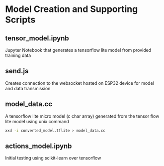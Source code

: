 # Model Creation and Supporting Scripts

## tensor_model.ipynb

Jupyter Notebook that generates a tensorflow lite model from provided training data

## send.js

Creates connection to the websocket hosted on ESP32 device for model and data transmission

## model_data.cc

A tensorflow lite micro model (c char array) generated from the tensor flow lite model using unix command

```bash
xxd -i converted_model.tflite > model_data.cc
```

## actions_model.ipynb

Initial testing using scikit-learn over tensorflow
